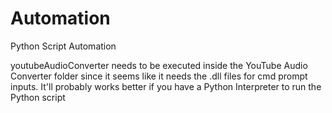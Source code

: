 # Automation

Python Script Automation


youtubeAudioConverter needs to be executed inside the YouTube Audio Converter folder since it seems like it needs the .dll files for cmd prompt inputs. It'll probably works better if you have a Python Interpreter to run the Python script
